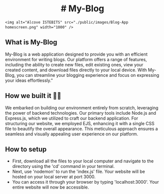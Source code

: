 <h1 align = "center"># My-Blog</h1>

<p align="center">
 
    <img alt="Alcove ISTEBITS" src="./public/images/Blog-App homescreen.png" width="1000" />

</p>


## What is My-Blog
My-Blog is a web application designed to provide you with an efficient environment for writing blogs. Our platform offers a range of features, including the ability to create new files, edit existing ones, view your created content, and download files directly to your local device. With My-Blog, you can streamline your blogging experience and focus on expressing your ideas effortlessly."

## How we built it 🧑‍💻
We embarked on building our environment entirely from scratch, leveraging the power of backend technologies. Our primary tools include Node.js and Express.js, which we utilized to craft our backend application. For structuring our website, we employed EJS, enhancing it with a single CSS file to beautify the overall appearance. This meticulous approach ensures a seamless and visually appealing user experience on our platform.

## How to setup
<ul>
  <li>First, download all the files to your local computer and navigate to the directory using the 'cd' command in your terminal. </li>
  <li>Next, use 'nodemon' to run the 'index.js' file. Your website will be hosted on your local server at port 3000.</li>
  <li>You can access it through your browser by typing 'localhost:3000'. Your entire website will now be accessible.</li>
</ul>

